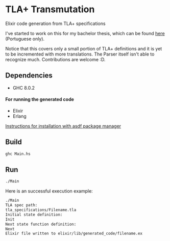 # TLA+ Transmutation
Elixir code generation from TLA+ specifications

I've started to work on this for my bachelor thesis, which can be found [here](https://github.com/GabrielaMafra/bachelor-thesis) (Portuguese only).

Notice that this covers only a small portion of TLA+ definitions and it is yet to be incremented with more translations. The Parser itself isn't able to recognize much. Contributions are welcome :D.

## Dependencies
* GHC 8.0.2

#### For running the generated code
* Elixir
* Erlang

[Instructions for installation with asdf package manager](https://elixirgirls.com/install-guides/linux.html)

## Build
```sh
ghc Main.hs
```

## Run
```sh
./Main
```
Here is an successful execution example:
```sh
./Main
TLA spec path:
tla_specifications/Filename.tla
Initial state definition:
Init
Next state function definition:
Next
Elixir file written to elixir/lib/generated_code/filename.ex
```
